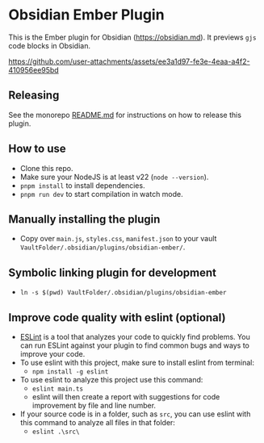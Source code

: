 # Obsidian Ember Plugin

This is the Ember plugin for Obsidian (https://obsidian.md). It previews `gjs` code blocks in Obsidian.

https://github.com/user-attachments/assets/ee3a1d97-fe3e-4eaa-a4f2-410956ee95bd

## Releasing

See the monorepo [README.md](../../README.md) for instructions on how to release this plugin.

## How to use

- Clone this repo.
- Make sure your NodeJS is at least v22 (`node --version`).
- `pnpm install` to install dependencies.
- `pnpm run dev` to start compilation in watch mode.

## Manually installing the plugin

- Copy over `main.js`, `styles.css`, `manifest.json` to your vault `VaultFolder/.obsidian/plugins/obsidian-ember/`.

## Symbolic linking plugin for development

- `ln -s $(pwd) VaultFolder/.obsidian/plugins/obsidian-ember`

## Improve code quality with eslint (optional)
- [ESLint](https://eslint.org/) is a tool that analyzes your code to quickly find problems. You can run ESLint against your plugin to find common bugs and ways to improve your code. 
- To use eslint with this project, make sure to install eslint from terminal:
  - `npm install -g eslint`
- To use eslint to analyze this project use this command:
  - `eslint main.ts`
  - eslint will then create a report with suggestions for code improvement by file and line number.
- If your source code is in a folder, such as `src`, you can use eslint with this command to analyze all files in that folder:
  - `eslint .\src\`
